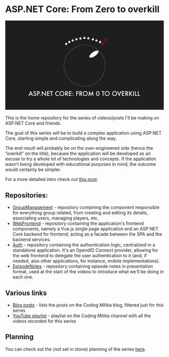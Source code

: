 # ASP.NET Core: From Zero to overkill

![logo](https://github.com/AspNetCoreFromZeroToOverkill/Home/blob/master/assets/aspnet-core-from-zero-to-overkill.jpg)

This is the home repository for the series of videos/posts I'll be making on ASP.NET Core and friends.

The goal of this series will be to build a complex application using ASP.NET Core, starting simple and complicating along the way.

The end result will probably be on the over-engineered side (hence the “overkill” on the title), because the application will be developed as an excuse to try a whole lot of technologies and concepts. If the application wasn’t being developed with educational purposes in mind, the outcome would certainly be simpler.

For a more detailed intro check out [this post](https://blog.codingmilitia.com/2018/10/02/aspnet-000-from-zero-to-overkill-intro).

## Repositories:
- [GroupManagement](https://github.com/AspNetCoreFromZeroToOverkill/GroupManagement) - repository containing the component responsible for everything group related, from creating and editing its details, associating users, managing players, etc.
- [WebFrontend](https://github.com/AspNetCoreFromZeroToOverkill/WebFrontend) - repository containing the application's frontend components, namely a Vue.js single page application and an ASP.NET Core backend for frontend, acting as a facade between the SPA and the backend services.
- [Auth](https://github.com/AspNetCoreFromZeroToOverkill/Auth) - repository containing the authentication logic, centralized in a standalone application. It's an OpendID Connect provider, allowing for the web frontend to delegate the user authentication to it (and, if needed, also other applications, for instance, mobile implementations).
- [EpisodeNotes](https://github.com/AspNetCoreFromZeroToOverkill/EpisodeNotes) - repository containing episode notes in presentation format, used at the start of the videos to introduce what we'll be doing in each one.

## Various links
- [Blog posts](https://blog.codingmilitia.com/category/fromzerotooverkill/) - lists the posts on the Coding Militia blog, filtered just for this series
- [YouTube playlist](https://www.youtube.com/playlist?list=PLN0oN9Azm_MMAjk3nhRnmHdr1l0160Dhs) - playlist on the Coding Militia channel with all the videos recorded for this series

## Planning
You can check out the (not set in stone) planning of the series [here](https://github.com/AspNetCoreFromZeroToOverkill/Home/projects/1).
